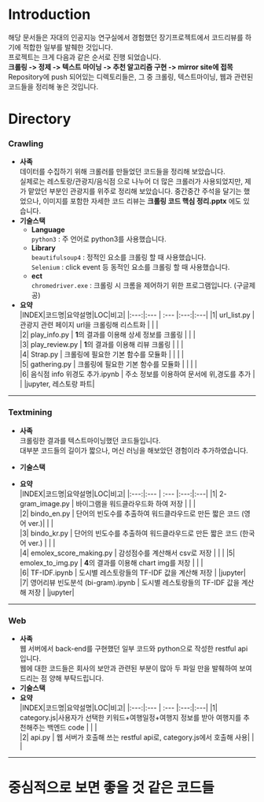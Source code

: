 
# Introduction
해당 문서들은 자대의 인공지능 연구실에서 경험했던 장기프로젝트에서 코드리뷰를 하기에 적합한 일부를 발췌한 것입니다.  
프로젝트는 크게 다음과 같은 순서로 진행 되었습니다.  
 **크롤링 -> 정제 -> 텍스트 마이닝 -> 추천 알고리즘 구현 -> mirror site에 접목**  
Repository에 push 되어있는 디렉토리들은, 그 중 크롤링, 텍스트마이닝, 웹과 관련된 코드들을 정리해 놓은 것입니다.  
  
# Directory
### Crawling  
+ **사족**  
	데이터를 수집하기 위해 크롤러를 만들었던 코드들을 정리해 보았습니다.  
	실제로는 레스토랑/관광지/음식점 으로 나누어 더 많은 크롤러가 사용되었지만, 제가 맡았던 부분인 관광지를 위주로 정리해 보았습니다.
	중간중간 주석을 달기는 했었으나, 이미지를 포함한 자세한 코드 리뷰는 **크롤링 코드 핵심 정리.pptx** 에도 있습니다.  
+ **기술스택**  
	+ **Language**  
			`python3`  : 주 언어로 python3를 사용했습니다.		
	+ **Library**  
			`beautifulsoup4` : 정적인 요소를 크롤링 할 때 사용했습니다.  
			`Selenium` : click event 등 동적인 요소를 크롤링 할 때 사용했습니다. 
	+ **ect**  
			`chromedriver.exe` : 크롤링 시 크롬을 제어하기 위한 프로그램입니다. (구글제공)
+ **요약**  
	|INDEX|코드명|요약설명|LOC|비고|
	|:---:|:--- | :--- |:---:|:---|
	|1| url_list.py | 관광지 관련 페이지 url을 크롤링해 리스트화 |  |  |  
	|2| play_info.py | **1**의 결과를 이용해 상세 정보를 크롤링 |  |  |  
	|3| play_review.py | **1**의 결과를 이용해 리뷰 크롤링 | |  |  
	|4| Strap.py | 크롤링에 필요한 기본 함수를 모듈화 |  |  |  |  
	|5| gathering.py | 크롤링에 필요한 기본 함수를 모듈화 |  |  |  |  
 	|6| 음식점 info 위경도 추가.ipynb | 주소 정보를 이용하여 문서에 위,경도를 추가 |  |  |jupyter, 레스토랑 파트|
  
***
### Textmining  
+ **사족**  
	크롤링한 결과를 텍스트마이닝했던 코드들입니다.  
	대부분 코드들의 길이가 짧으나, 머신 러닝을 해보았던 경험이라 추가하였습니다.
+ **기술스택**  
	
+ **요약**  
	|INDEX|코드명|요약설명|LOC|비고|
	|:---:|:--- | :--- |:---:|:---|
	|1| 2-gram_image.py | 바이그램을 워드클라우드화 하여 저장 |  |  |  
	|2| bindo_en.py | 단어의 빈도수를 추출하여 워드클라우드로 만든 짧은 코드 (영어 ver.)|  |  |  
	|3| bindo_kr.py | 단어의 빈도수를 추출하여 워드클라우드로 만든 짧은 코드 (한국어 ver.) |  |  |  
	|4| emolex_score_making.py | 감성점수를 계산해서 csv로 저장 | |  | 
	|5| emolex_to_img.py | **4**의 결과를 이용해 chart img를 저장 |  |  |   
	|6| TF-IDF.ipynb | 도시별 레스토랑들의 TF-IDF 값을 계산해 저장 |  |jupyter|  
	|7| 영어리뷰 빈도분석 (bi-gram).ipynb | 도시별 레스토랑들의 TF-IDF 값을 계산해 저장 |  |jupyter|
  
 
***	
### Web
+ **사족**  
	웹 서버에서 back-end를 구현했던 일부 코드와 python으로 작성한 restful api 입니다.  
	웹에 대한 코드들은 회사의 보안과 관련된 부분이 많아 두 파일 만을 발췌하여 보여드리는 점 양해 부탁드립니다.  
+ **기술스택**  
+ **요약**  
	|INDEX|코드명|요약설명|LOC|비고|
	|:---:|:--- | :--- |:---:|:---|
	|1| category.js|사용자가 선택한 키워드+여행일정+여행지 정보를 받아 여행지를 추천해주는 백엔드 code |  |  |  
	|2| api.py | 웹 서버가 호출해 쓰는 restful api로, category.js에서 호출해 사용|  |  |  
  
  
***	  
# 중심적으로 보면 좋을 것 같은 코드들 
